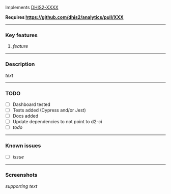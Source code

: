 Implements [DHIS2-XXXX](https://jira.dhis2.org/browse/DHIS2-XXXX)

**Requires https://github.com/dhis2/analytics/pull/XXX**

---

### Key features

1. _feature_

---

### Description

_text_

---

### TODO

-   [ ] Dashboard tested
-   [ ] Tests added (Cypress and/or Jest)
-   [ ] Docs added
-   [ ] Update dependencies to not point to d2-ci
-   [ ] _todo_

---

### Known issues

-   [ ] _issue_

---

### Screenshots

_supporting text_
